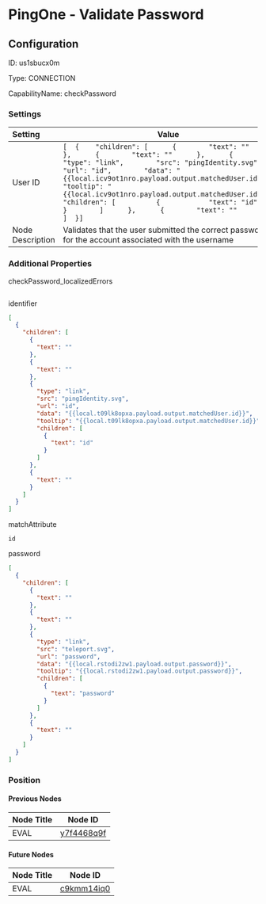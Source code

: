 # PingOne - Validate Password
## Configuration
ID:  us1sbucx0m

Type: CONNECTION 

CapabilityName: checkPassword

### Settings
| Setting | Value  |
| :------------------------ | ---------------------------------------- |
| User ID |```[  {    "children": [      {        "text": ""      },      {        "text": ""      },      {        "type": "link",        "src": "pingIdentity.svg",        "url": "id",        "data": "{{local.icv9ot1nro.payload.output.matchedUser.id}}",        "tooltip": "{{local.icv9ot1nro.payload.output.matchedUser.id}}",        "children": [          {            "text": "id"          }        ]      },      {        "text": ""      }    ]  }] ```|
| Node Description | Validates that the user submitted the correct password for the account associated with the username | 





### Additional Properties
checkPassword_localizedErrors
```
```


identifier
```json 
[
  {
    "children": [
      {
        "text": ""
      },
      {
        "text": ""
      },
      {
        "type": "link",
        "src": "pingIdentity.svg",
        "url": "id",
        "data": "{{local.t09lk8opxa.payload.output.matchedUser.id}}",
        "tooltip": "{{local.t09lk8opxa.payload.output.matchedUser.id}}",
        "children": [
          {
            "text": "id"
          }
        ]
      },
      {
        "text": ""
      }
    ]
  }
]
```


matchAttribute
```string 
id
```


password
```json 
[
  {
    "children": [
      {
        "text": ""
      },
      {
        "text": ""
      },
      {
        "type": "link",
        "src": "teleport.svg",
        "url": "password",
        "data": "{{local.rstodi2zw1.payload.output.password}}",
        "tooltip": "{{local.rstodi2zw1.payload.output.password}}",
        "children": [
          {
            "text": "password"
          }
        ]
      },
      {
        "text": ""
      }
    ]
  }
]
```





### Position

#### Previous Nodes
| Node Title | Node ID |
| :------------- | ------------ |
| EVAL | [y7f4468q9f](./y7f4468q9f.md) | 
 
 #### Future Nodes
| Node Title | Node ID |
| :------------- | ------------ |
| EVAL |[c9kmm14iq0](./c9kmm14iq0.md) | 